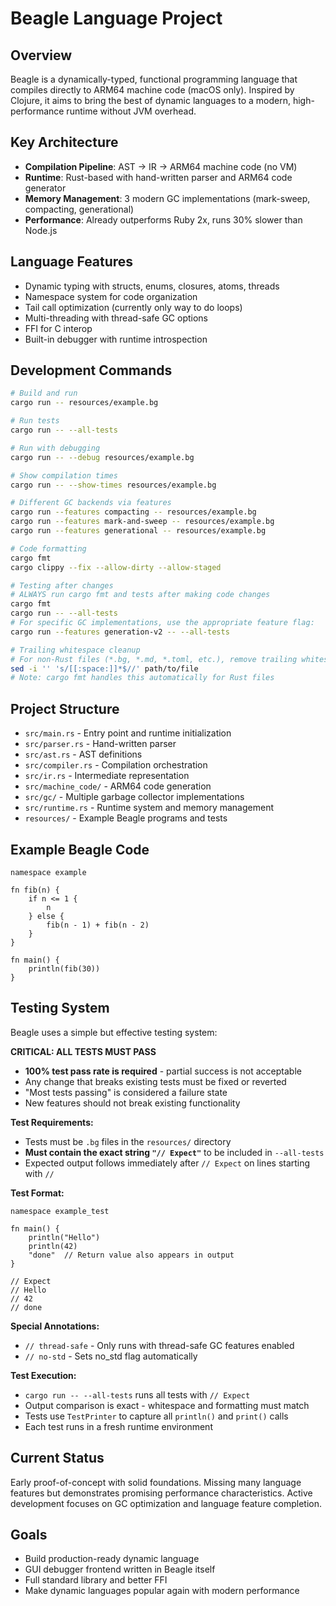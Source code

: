 # Beagle Language Project

## Overview
Beagle is a dynamically-typed, functional programming language that compiles directly to ARM64 machine code (macOS only). Inspired by Clojure, it aims to bring the best of dynamic languages to a modern, high-performance runtime without JVM overhead.

## Key Architecture
- **Compilation Pipeline**: AST → IR → ARM64 machine code (no VM)
- **Runtime**: Rust-based with hand-written parser and ARM64 code generator
- **Memory Management**: 3 modern GC implementations (mark-sweep, compacting, generational)
- **Performance**: Already outperforms Ruby 2x, runs 30% slower than Node.js

## Language Features
- Dynamic typing with structs, enums, closures, atoms, threads
- Namespace system for code organization
- Tail call optimization (currently only way to do loops)
- Multi-threading with thread-safe GC options
- FFI for C interop
- Built-in debugger with runtime introspection

## Development Commands
```bash
# Build and run
cargo run -- resources/example.bg

# Run tests
cargo run -- --all-tests

# Run with debugging
cargo run -- --debug resources/example.bg

# Show compilation times
cargo run -- --show-times resources/example.bg

# Different GC backends via features
cargo run --features compacting -- resources/example.bg
cargo run --features mark-and-sweep -- resources/example.bg
cargo run --features generational -- resources/example.bg

# Code formatting
cargo fmt
cargo clippy --fix --allow-dirty --allow-staged

# Testing after changes
# ALWAYS run cargo fmt and tests after making code changes
cargo fmt
cargo run -- --all-tests
# For specific GC implementations, use the appropriate feature flag:
cargo run --features generation-v2 -- --all-tests

# Trailing whitespace cleanup
# For non-Rust files (*.bg, *.md, *.toml, etc.), remove trailing whitespace:
sed -i '' 's/[[:space:]]*$//' path/to/file
# Note: cargo fmt handles this automatically for Rust files
```

## Project Structure
- `src/main.rs` - Entry point and runtime initialization
- `src/parser.rs` - Hand-written parser
- `src/ast.rs` - AST definitions
- `src/compiler.rs` - Compilation orchestration
- `src/ir.rs` - Intermediate representation
- `src/machine_code/` - ARM64 code generation
- `src/gc/` - Multiple garbage collector implementations
- `src/runtime.rs` - Runtime system and memory management
- `resources/` - Example Beagle programs and tests

## Example Beagle Code
```beagle
namespace example

fn fib(n) {
    if n <= 1 {
        n
    } else {
        fib(n - 1) + fib(n - 2)
    }
}

fn main() {
    println(fib(30))
}
```

## Testing System
Beagle uses a simple but effective testing system:

**CRITICAL: ALL TESTS MUST PASS**
- **100% test pass rate is required** - partial success is not acceptable
- Any change that breaks existing tests must be fixed or reverted
- "Most tests passing" is considered a failure state
- New features should not break existing functionality

**Test Requirements:**
- Tests must be `.bg` files in the `resources/` directory
- **Must contain the exact string `"// Expect"`** to be included in `--all-tests`
- Expected output follows immediately after `// Expect` on lines starting with `//`

**Test Format:**
```beagle
namespace example_test

fn main() {
    println("Hello")
    println(42)
    "done"  // Return value also appears in output
}

// Expect
// Hello
// 42
// done
```

**Special Annotations:**
- `// thread-safe` - Only runs with thread-safe GC features enabled
- `// no-std` - Sets no_std flag automatically

**Test Execution:**
- `cargo run -- --all-tests` runs all tests with `// Expect`
- Output comparison is exact - whitespace and formatting must match
- Tests use `TestPrinter` to capture all `println()` and `print()` calls
- Each test runs in a fresh runtime environment

## Current Status
Early proof-of-concept with solid foundations. Missing many language features but demonstrates promising performance characteristics. Active development focuses on GC optimization and language feature completion.

## Goals
- Build production-ready dynamic language
- GUI debugger frontend written in Beagle itself
- Full standard library and better FFI
- Make dynamic languages popular again with modern performance